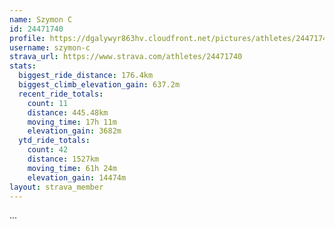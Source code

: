 ```yaml
---
name: Szymon C
id: 24471740
profile: https://dgalywyr863hv.cloudfront.net/pictures/athletes/24471740/7213253/2/large.jpg
username: szymon-c
strava_url: https://www.strava.com/athletes/24471740
stats:
  biggest_ride_distance: 176.4km
  biggest_climb_elevation_gain: 637.2m
  recent_ride_totals:
    count: 11
    distance: 445.48km
    moving_time: 17h 11m
    elevation_gain: 3682m
  ytd_ride_totals:
    count: 42
    distance: 1527km
    moving_time: 61h 24m
    elevation_gain: 14474m
layout: strava_member
--- 
```

...
